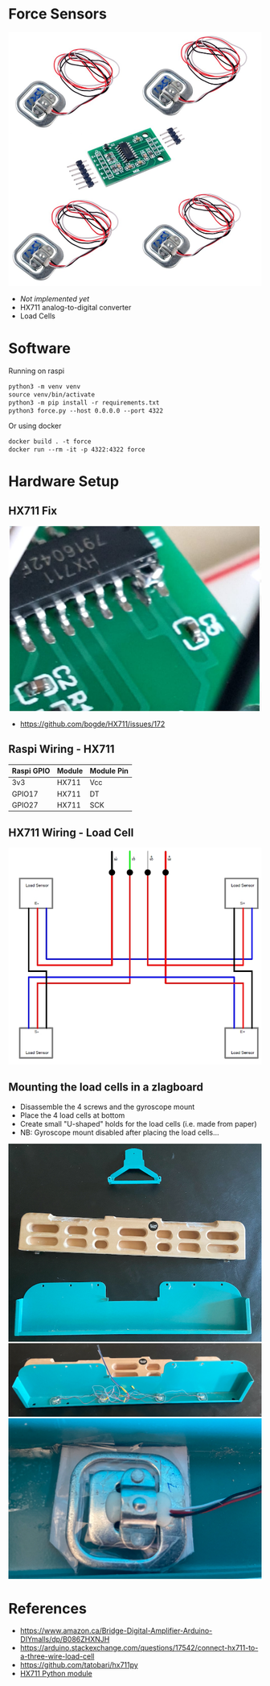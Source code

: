 # Force Sensors
![Sensor](./hx711_with_load_cells.jpg)

- *Not implemented yet*
- HX711 analog-to-digital converter
- Load Cells

# Software
Running on raspi
```
python3 -m venv venv
source venv/bin/activate
python3 -m pip install -r requirements.txt
python3 force.py --host 0.0.0.0 --port 4322
```
Or using docker
```
docker build . -t force
docker run --rm -it -p 4322:4322 force
```

# Hardware Setup

## HX711 Fix
![HX711 Fix](./hx711_fix.png)
+ https://github.com/bogde/HX711/issues/172

## Raspi Wiring - HX711

| Raspi GPIO | Module | Module Pin |
|------------|--------|------------|
| 3v3        | HX711  | Vcc        |
| GPIO17     | HX711  | DT         |
| GPIO27     | HX711  | SCK        |


## HX711 Wiring - Load Cell
![HX711 Wiring Cells](./4_load_sensors.jpg)

## Mounting the load cells in a zlagboard
+ Disassemble the 4 screws and the gyroscope mount
+ Place the 4 load cells at bottom 
+ Create small "U-shaped" holds for the load cells (i.e. made from paper)
+ NB: Gyroscope mount disabled after placing the load cells...

![Zlagboard disassembled](./zlagboard_disassemble.png)
![Zlagboard with load cells](./zlagboard_install_load_sensors.png)
![U-Shaped load cell mount](./load_sensor_zlagboard_mount.png)

# References
+ https://www.amazon.ca/Bridge-Digital-Amplifier-Arduino-DIYmalls/dp/B086ZHXNJH
+ https://arduino.stackexchange.com/questions/17542/connect-hx711-to-a-three-wire-load-cell
+ https://github.com/tatobari/hx711py
+ [HX711 Python module](https://github.com/gandalf15/HX711/)
